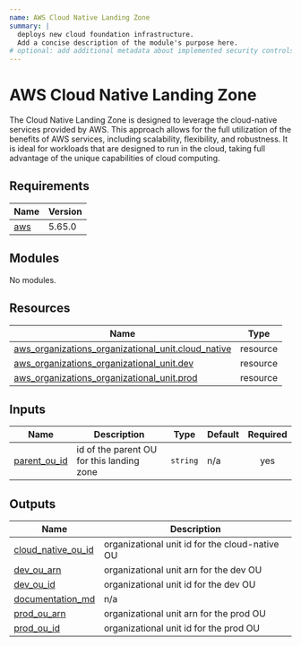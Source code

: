 ```yaml
---
name: AWS Cloud Native Landing Zone
summary: |
  deploys new cloud foundation infrastructure.
  Add a concise description of the module's purpose here.
# optional: add additional metadata about implemented security controls
---
```


# AWS Cloud Native Landing Zone

The Cloud Native Landing Zone is designed to leverage the cloud-native services provided by AWS. This approach allows for the full utilization of the benefits of AWS services, including scalability, flexibility, and robustness. It is ideal for workloads that are designed to run in the cloud, taking full advantage of the unique capabilities of cloud computing.

<!-- BEGIN_TF_DOCS -->
## Requirements

| Name | Version |
|------|---------|
| <a name="requirement_aws"></a> [aws](#requirement\_aws) | 5.65.0 |

## Modules

No modules.

## Resources

| Name | Type |
|------|------|
| [aws_organizations_organizational_unit.cloud_native](https://registry.terraform.io/providers/hashicorp/aws/5.65.0/docs/resources/organizations_organizational_unit) | resource |
| [aws_organizations_organizational_unit.dev](https://registry.terraform.io/providers/hashicorp/aws/5.65.0/docs/resources/organizations_organizational_unit) | resource |
| [aws_organizations_organizational_unit.prod](https://registry.terraform.io/providers/hashicorp/aws/5.65.0/docs/resources/organizations_organizational_unit) | resource |

## Inputs

| Name | Description | Type | Default | Required |
|------|-------------|------|---------|:--------:|
| <a name="input_parent_ou_id"></a> [parent\_ou\_id](#input\_parent\_ou\_id) | id of the parent OU for this landing zone | `string` | n/a | yes |

## Outputs

| Name | Description |
|------|-------------|
| <a name="output_cloud_native_ou_id"></a> [cloud\_native\_ou\_id](#output\_cloud\_native\_ou\_id) | organizational unit id for the cloud-native OU |
| <a name="output_dev_ou_arn"></a> [dev\_ou\_arn](#output\_dev\_ou\_arn) | organizational unit arn for the dev OU |
| <a name="output_dev_ou_id"></a> [dev\_ou\_id](#output\_dev\_ou\_id) | organizational unit id for the dev OU |
| <a name="output_documentation_md"></a> [documentation\_md](#output\_documentation\_md) | n/a |
| <a name="output_prod_ou_arn"></a> [prod\_ou\_arn](#output\_prod\_ou\_arn) | organizational unit arn for the prod OU |
| <a name="output_prod_ou_id"></a> [prod\_ou\_id](#output\_prod\_ou\_id) | organizational unit id for the prod OU |
<!-- END_TF_DOCS -->
